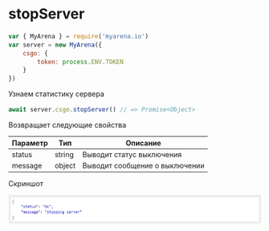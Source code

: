 # stopServer

```js
var { MyArena } = require('myarena.io')
var server = new MyArena({
    csgo: {
        token: process.ENV.TOKEN
    }
})
```

Узнаем статистику сервера

```js
await server.csgo.stopServer() // => Promise<Object>
```

Возвращает следующие свойства

| Параметр | Тип | Описание |
|----------|-----|----------|
| status | string | Выводит статус выключения |
| message | object | Выводит сообщение о выключении |

Скриншот

![alt tag](https://raw.githubusercontent.com/DavidErbaev/myarena.io/master/docs/ru/api-reference/imgs/stopServer.png "Скриншот с объектами")

